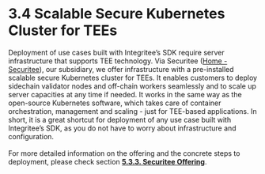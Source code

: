 # 3.4 Scalable Secure Kubernetes Cluster for TEEs

Deployment of use cases built with Integritee’s SDK require server infrastructure that supports TEE technology. Via Securitee ([Home - Securitee](https://securitee.tech/)), our subsidiary, we offer infrastructure with a pre-installed scalable secure Kubernetes cluster for TEEs. It enables customers to deploy sidechain validator nodes and off-chain workers seamlessly and to scale up server capacities at any time if needed. It works in the same way as the open-source Kubernetes software, which takes care of container orchestration, management and scaling - just for TEE-based applications. In short, it is a great shortcut for deployment of any use case built with Integritee’s SDK, as you do not have to worry about infrastructure and configuration. \
\
For more detailed information on the offering and the concrete steps to deployment, please check section [**5.3.3. Securitee Offering**](../5-nodes-and-infrastructure/5.3-how-to-deploy/5.3.3-securitee-offering.md).
